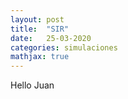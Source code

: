 ```yaml
---
layout: post
title:  "SIR"
date:   25-03-2020
categories: simulaciones
mathjax: true
---
```



Hello Juan
